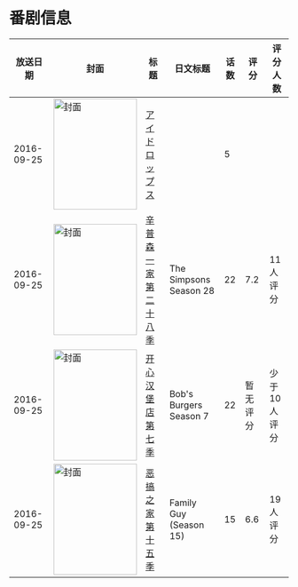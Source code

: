 # 番剧信息

|放送日期|封面|标题|日文标题|话数|评分|评分人数|
|---|---|---|---|---|---|---|
|2016-09-25|<img src="//lain.bgm.tv/pic/cover/c/18/0e/193657_8piMS.jpg" alt="封面" style="width:150px;height:200px;object-fit:cover;">|[アイドロップス](https://bangumi.tv/subject/193657)||5|||
|2016-09-25|<img src="//lain.bgm.tv/pic/cover/c/2d/95/194395_Hhqcc.jpg" alt="封面" style="width:150px;height:200px;object-fit:cover;">|[辛普森一家 第二十八季](https://bangumi.tv/subject/194395)|The Simpsons Season 28|22|7.2|11人评分|
|2016-09-25|<img src="//lain.bgm.tv/pic/cover/c/81/10/209262_bf1xj.jpg" alt="封面" style="width:150px;height:200px;object-fit:cover;">|[开心汉堡店 第七季](https://bangumi.tv/subject/209262)|Bob's Burgers Season 7|22|暂无评分|少于10人评分|
|2016-09-25|<img src="//lain.bgm.tv/pic/cover/c/57/bd/406268_F01Z3.jpg" alt="封面" style="width:150px;height:200px;object-fit:cover;">|[恶搞之家 第十五季](https://bangumi.tv/subject/406268)|Family Guy (Season 15)|15|6.6|19人评分|
